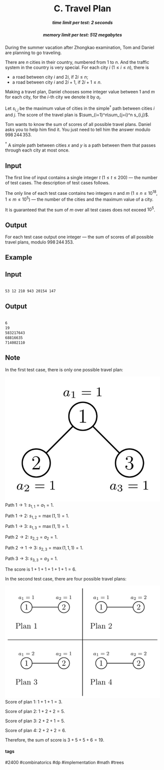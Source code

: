 <h1 style='text-align: center;'> C. Travel Plan</h1>

<h5 style='text-align: center;'>time limit per test: 2 seconds</h5>
<h5 style='text-align: center;'>memory limit per test: 512 megabytes</h5>

During the summer vacation after Zhongkao examination, Tom and Daniel are planning to go traveling.

There are $n$ cities in their country, numbered from $1$ to $n$. And the traffic system in the country is very special. For each city $i$ ($1 \le i \le n$), there is

* a road between city $i$ and $2i$, if $2i\le n$;
* a road between city $i$ and $2i+1$, if $2i+1\le n$.

Making a travel plan, Daniel chooses some integer value between $1$ and $m$ for each city, for the $i$-th city we denote it by $a_i$.

Let $s_{i,j}$ be the maximum value of cities in the simple$^\dagger$ path between cities $i$ and $j$. The score of the travel plan is $\sum_{i=1}^n\sum_{j=i}^n s_{i,j}$. 

Tom wants to know the sum of scores of all possible travel plans. Daniel asks you to help him find it. You just need to tell him the answer modulo $998\,244\,353$.

$^\dagger$ A simple path between cities $x$ and $y$ is a path between them that passes through each city at most once.

## Input

The first line of input contains a single integer $t$ ($1\le t\le 200$) — the number of test cases. The description of test cases follows.

The only line of each test case contains two integers $n$ and $m$ ($1\leq n\leq 10^{18}$, $1\leq m\leq 10^5$) — the number of the cities and the maximum value of a city.

It is guaranteed that the sum of $m$ over all test cases does not exceed $10^5$.

## Output

For each test case output one integer — the sum of scores of all possible travel plans, modulo $998\,244\,353$.

## Example

## Input


```

53 12 210 943 20154 147
```
## Output


```

6
19
583217643
68816635
714002110

```
## Note

In the first test case, there is only one possible travel plan:

 ![](images/9661c81064d6d5fe5240b6faf7e9ca8c2223cbec.png) Path $1\rightarrow 1$: $s_{1,1}=a_1=1$.

Path $1\rightarrow 2$: $s_{1,2}=\max(1,1)=1$.

Path $1\rightarrow 3$: $s_{1,3}=\max(1,1)=1$.

Path $2\rightarrow 2$: $s_{2,2}=a_2=1$.

Path $2\rightarrow 1\rightarrow 3$: $s_{2,3}=\max(1,1,1)=1$.

Path $3\rightarrow 3$: $s_{3,3}=a_3=1$.

The score is $1+1+1+1+1+1=6$.

In the second test case, there are four possible travel plans:

 ![](images/1a6a8718f98d12a588f5913ad7bb7740d8481449.png) Score of plan $1$: $1+1+1=3$.

Score of plan $2$: $1+2+2=5$.

Score of plan $3$: $2+2+1=5$.

Score of plan $4$: $2+2+2=6$.

Therefore, the sum of score is $3+5+5+6=19$.



#### tags 

#2400 #combinatorics #dp #implementation #math #trees 